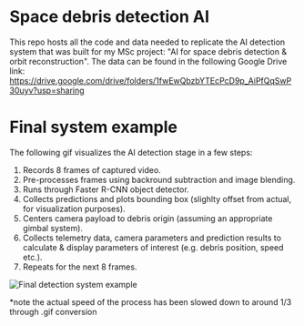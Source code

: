 # Space debris detection AI

This repo hosts all the code and data needed to replicate the AI detection system that was built for my MSc project: "AI for space debris detection & orbit reconstruction".
The data can be found in the following Google Drive link: https://drive.google.com/drive/folders/1fwEwQbzbYTEcPcD9p_AiPfQqSwP30uyv?usp=sharing
# Final system example
The following gif visualizes the AI detection stage in a few steps:
1. Records 8 frames of captured video.
2. Pre-processes frames using backround subtraction and image blending.
3. Runs through Faster R-CNN object detector.
4. Collects predictions and plots bounding box (slighlty offset from actual, for visualization purposes).
5. Centers camera payload to debris origin (assuming an appropriate gimbal system).
6. Collects telemetry data, camera parameters and prediction results to calculate & display parameters of interest (e.g. debris position, speed etc.).
7. Repeats for the next 8 frames.

![Final detection system example](https://github.com/milton-logothetis/Space-debris-detection-AI/blob/master/system_example.gif)

*note the actual speed of the process has been slowed down to around 1/3 through .gif conversion
